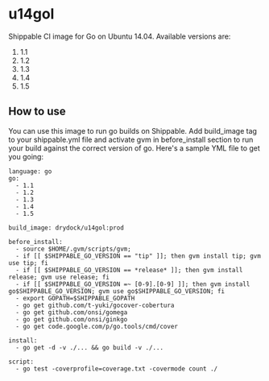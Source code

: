 u14gol
=============

Shippable CI image for Go on Ubuntu 14.04. Available versions are:

1. 1.1
2. 1.2
3. 1.3
4. 1.4
5. 1.5

## How to use
You can use this image to run go builds on Shippable. Add build_image tag to your shippable.yml file and activate gvm in before_install section to run your build against the correct version of go.  Here's a sample YML file to get you going:

````
language: go
go:
  - 1.1
  - 1.2
  - 1.3
  - 1.4
  - 1.5

build_image: drydock/u14gol:prod

before_install:
  - source $HOME/.gvm/scripts/gvm;
  - if [[ $SHIPPABLE_GO_VERSION == "tip" ]]; then gvm install tip; gvm use tip; fi
  - if [[ $SHIPPABLE_GO_VERSION == *release* ]]; then gvm install release; gvm use release; fi
  - if [[ $SHIPPABLE_GO_VERSION =~ [0-9].[0-9] ]]; then gvm install go$SHIPPABLE_GO_VERSION; gvm use go$SHIPPABLE_GO_VERSION; fi
  - export GOPATH=$SHIPPABLE_GOPATH
  - go get github.com/t-yuki/gocover-cobertura
  - go get github.com/onsi/gomega
  - go get github.com/onsi/ginkgo
  - go get code.google.com/p/go.tools/cmd/cover

install:
  - go get -d -v ./... && go build -v ./...

script:
  - go test -coverprofile=coverage.txt -covermode count ./

````
